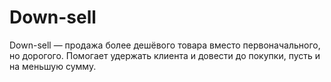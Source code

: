# Down-sell

Down-sell — продажа более дешёвого товара вместо первоначального, но дорогого. Помогает удержать клиента и довести до покупки, пусть и на меньшую сумму.